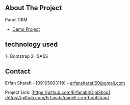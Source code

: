 <!-- ABOUT THE PROJECT -->

## About The Project

Panel CRM

- [Demo Project](https://erfanabi.github.io/panell-crm-bootstrap/)

## technology used

1- Bootstrap
2- SASS

## Contact

Erfan Sharafi - [09105003119] - erfansharafi60@gmail.com

Project Link: [https://github.com/Erfanabi/DigiShop](https://github.com/Erfanabi/panell-crm-bootstrap)

